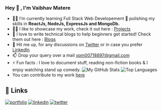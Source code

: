 ### Hey 👋 , I'm Vaibhav Matere
- 👨‍💻 I’m currently learning Full Stack Web Developement 🌱 polishing my skills in **ReactJs, NodeJs, ExpressJs and MongoDb.**
- 👨‍💻 I like to showcase my work, check it out here : [Projects](https://vaibhavmatere.netlify.app/projects.html)
- 📝 I love to write technical blogs to help beginners get started! Check them out here : [Blogs](https://vaibhavmatere.netlify.app/blogs.html)
- 💬 Hit me up, for any discussions on [Twitter](https://twitter.com/vaibhav_matere) or in case you prefer [LinkedIn](https://www.linkedin.com/in/vaibhavmatere/)
- 📫 Drop your query over a mail vpm00718897@gmail.com
- ⚡ Fun facts : I love to document stuff, reading non-fiction books & I enjoy watching stand up comedy.
![My GitHub Stats](https://github-readme-stats.vercel.app/api?username=vaibhav18matere&show_icons=true&theme=onedark&layout=compact)
![Top Languages](https://github-readme-stats.vercel.app/api/top-langs/?username=vaibhav18matere&langs_count=8&layout=compact)
- You can contribute to my work [here](https://www.buymeacoffee.com/vaibhavmatere)


## 🔗 Links
[![portfolio](https://img.shields.io/badge/my_portfolio-000?style=for-the-badge&logo=ko-fi&logoColor=white)](https://vaibhavmatere.netlify.app/)
[![linkedin](https://img.shields.io/badge/linkedin-0A66C2?style=for-the-badge&logo=linkedin&logoColor=white)](https://www.linkedin.com/in/vaibhavmatere/)
[![twitter](https://img.shields.io/badge/twitter-1DA1F2?style=for-the-badge&logo=twitter&logoColor=white)](https://twitter.com/vaibhav_matere)
